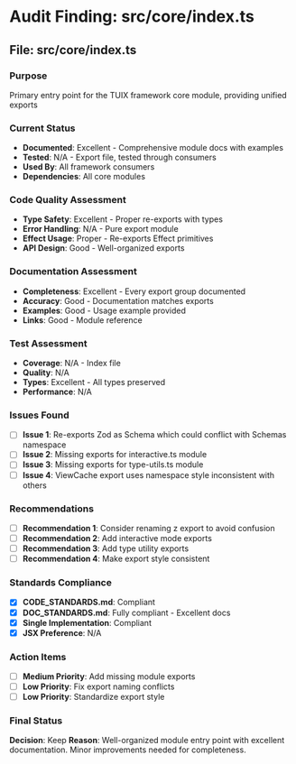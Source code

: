 # Audit Finding: src/core/index.ts

## File: src/core/index.ts

### Purpose
Primary entry point for the TUIX framework core module, providing unified exports

### Current Status
- **Documented**: Excellent - Comprehensive module docs with examples
- **Tested**: N/A - Export file, tested through consumers
- **Used By**: All framework consumers
- **Dependencies**: All core modules

### Code Quality Assessment
- **Type Safety**: Excellent - Proper re-exports with types
- **Error Handling**: N/A - Pure export module
- **Effect Usage**: Proper - Re-exports Effect primitives
- **API Design**: Good - Well-organized exports

### Documentation Assessment
- **Completeness**: Excellent - Every export group documented
- **Accuracy**: Good - Documentation matches exports
- **Examples**: Good - Usage example provided
- **Links**: Good - Module reference

### Test Assessment
- **Coverage**: N/A - Index file
- **Quality**: N/A
- **Types**: Excellent - All types preserved
- **Performance**: N/A

### Issues Found
- [ ] **Issue 1**: Re-exports Zod as Schema which could conflict with Schemas namespace
- [ ] **Issue 2**: Missing exports for interactive.ts module
- [ ] **Issue 3**: Missing exports for type-utils.ts module
- [ ] **Issue 4**: ViewCache export uses namespace style inconsistent with others

### Recommendations
- [ ] **Recommendation 1**: Consider renaming z export to avoid confusion
- [ ] **Recommendation 2**: Add interactive mode exports
- [ ] **Recommendation 3**: Add type utility exports
- [ ] **Recommendation 4**: Make export style consistent

### Standards Compliance
- [x] **CODE_STANDARDS.md**: Compliant
- [x] **DOC_STANDARDS.md**: Fully compliant - Excellent docs
- [x] **Single Implementation**: Compliant
- [x] **JSX Preference**: N/A

### Action Items
- [ ] **Medium Priority**: Add missing module exports
- [ ] **Low Priority**: Fix export naming conflicts
- [ ] **Low Priority**: Standardize export style

### Final Status
**Decision**: Keep
**Reason**: Well-organized module entry point with excellent documentation. Minor improvements needed for completeness.